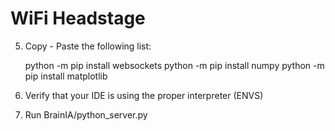 # WiFi Headstage

5. Copy - Paste the following list:


    python -m pip install websockets
    python -m pip install numpy
    python -m pip install matplotlib
   
6. Verify that your IDE is using the proper interpreter (ENVS)
7. Run BrainIA/python_server.py
